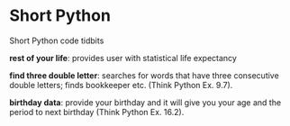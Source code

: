 # Short Python

Short Python code tidbits

**rest of your life**: provides user with statistical life expectancy

**find three double letter**: searches for words that have three consecutive double letters; finds bookkeeper etc. (Think Python Ex. 9.7).

**birthday data**: provide your birthday and it will give you your age and the period to next birthday (Think Python Ex. 16.2).